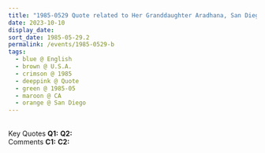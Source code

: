 ```yaml
---
title: "1985-0529 Quote related to Her Granddaughter Aradhana, San Diego, CA, U.S.A. from Govardan Dhari"
date: 2023-10-10
display_date: 
sort_date: 1985-05-29.2
permalink: /events/1985-0529-b
tags:
  - blue @ English
  - brown @ U.S.A.
  - crimson @ 1985
  - deeppink @ Quote
  - green @ 1985-05
  - maroon @ CA
  - orange @ San Diego
---
```


<br>

<wave-list>
  <list-title color="DarkSeaGreen" width="55">Key Quotes</list-title>
  <list-item color="BlanchedAlmond" width="280"><b>Q1:</b> <i></i></list-item>
  <list-item color="Lavender" width="280"><b>Q2:</b> <i></i></list-item>
</wave-list>

<br>

<wave-list>
  <list-title color="DarkSeaGreen" width="55">Comments</list-title>
  <list-item color="BlanchedAlmond" width="280"><b>C1:</b> <i></i></list-item>
  <list-item color="Lavender" width="280"><b>C2:</b> <i></i></list-item>
</wave-list>